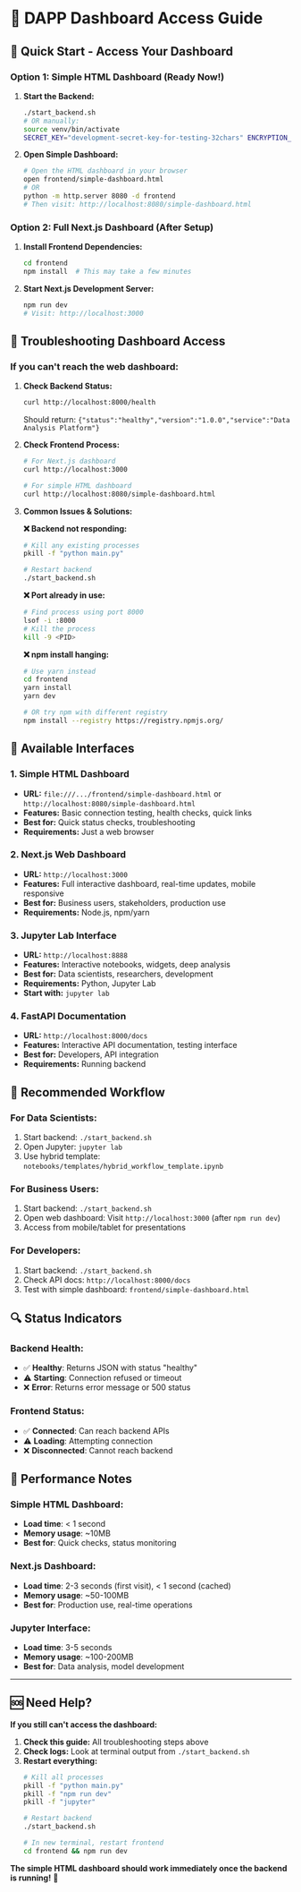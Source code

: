 # 🎯 DAPP Dashboard Access Guide

## 🚀 Quick Start - Access Your Dashboard

### **Option 1: Simple HTML Dashboard (Ready Now!)**

1. **Start the Backend:**
   ```bash
   ./start_backend.sh
   # OR manually:
   source venv/bin/activate
   SECRET_KEY="development-secret-key-for-testing-32chars" ENCRYPTION_KEY="development-encryption-key-32chars" python main.py
   ```

2. **Open Simple Dashboard:**
   ```bash
   # Open the HTML dashboard in your browser
   open frontend/simple-dashboard.html
   # OR
   python -m http.server 8080 -d frontend
   # Then visit: http://localhost:8080/simple-dashboard.html
   ```

### **Option 2: Full Next.js Dashboard (After Setup)**

1. **Install Frontend Dependencies:**
   ```bash
   cd frontend
   npm install  # This may take a few minutes
   ```

2. **Start Next.js Development Server:**
   ```bash
   npm run dev
   # Visit: http://localhost:3000
   ```

## 🔧 Troubleshooting Dashboard Access

### **If you can't reach the web dashboard:**

1. **Check Backend Status:**
   ```bash
   curl http://localhost:8000/health
   ```
   Should return: `{"status":"healthy","version":"1.0.0","service":"Data Analysis Platform"}`

2. **Check Frontend Process:**
   ```bash
   # For Next.js dashboard
   curl http://localhost:3000
   
   # For simple HTML dashboard
   curl http://localhost:8080/simple-dashboard.html
   ```

3. **Common Issues & Solutions:**

   **❌ Backend not responding:**
   ```bash
   # Kill any existing processes
   pkill -f "python main.py"
   
   # Restart backend
   ./start_backend.sh
   ```

   **❌ Port already in use:**
   ```bash
   # Find process using port 8000
   lsof -i :8000
   # Kill the process
   kill -9 <PID>
   ```

   **❌ npm install hanging:**
   ```bash
   # Use yarn instead
   cd frontend
   yarn install
   yarn dev
   
   # OR try npm with different registry
   npm install --registry https://registry.npmjs.org/
   ```

## 📱 Available Interfaces

### **1. Simple HTML Dashboard**
- **URL:** `file:///.../frontend/simple-dashboard.html` or `http://localhost:8080/simple-dashboard.html`
- **Features:** Basic connection testing, health checks, quick links
- **Best for:** Quick status checks, troubleshooting
- **Requirements:** Just a web browser

### **2. Next.js Web Dashboard**
- **URL:** `http://localhost:3000`
- **Features:** Full interactive dashboard, real-time updates, mobile responsive
- **Best for:** Business users, stakeholders, production use
- **Requirements:** Node.js, npm/yarn

### **3. Jupyter Lab Interface**
- **URL:** `http://localhost:8888`
- **Features:** Interactive notebooks, widgets, deep analysis
- **Best for:** Data scientists, researchers, development
- **Requirements:** Python, Jupyter Lab
- **Start with:** `jupyter lab`

### **4. FastAPI Documentation**
- **URL:** `http://localhost:8000/docs`
- **Features:** Interactive API documentation, testing interface
- **Best for:** Developers, API integration
- **Requirements:** Running backend

## 🎯 Recommended Workflow

### **For Data Scientists:**
1. Start backend: `./start_backend.sh`
2. Open Jupyter: `jupyter lab`
3. Use hybrid template: `notebooks/templates/hybrid_workflow_template.ipynb`

### **For Business Users:**
1. Start backend: `./start_backend.sh`
2. Open web dashboard: Visit `http://localhost:3000` (after `npm run dev`)
3. Access from mobile/tablet for presentations

### **For Developers:**
1. Start backend: `./start_backend.sh`
2. Check API docs: `http://localhost:8000/docs`
3. Test with simple dashboard: `frontend/simple-dashboard.html`

## 🔍 Status Indicators

### **Backend Health:**
- ✅ **Healthy**: Returns JSON with status "healthy"
- ⚠️ **Starting**: Connection refused or timeout
- ❌ **Error**: Returns error message or 500 status

### **Frontend Status:**
- ✅ **Connected**: Can reach backend APIs
- ⚠️ **Loading**: Attempting connection
- ❌ **Disconnected**: Cannot reach backend

## 🚀 Performance Notes

### **Simple HTML Dashboard:**
- **Load time**: < 1 second
- **Memory usage**: ~10MB
- **Best for**: Quick checks, status monitoring

### **Next.js Dashboard:**
- **Load time**: 2-3 seconds (first visit), < 1 second (cached)
- **Memory usage**: ~50-100MB
- **Best for**: Production use, real-time operations

### **Jupyter Interface:**
- **Load time**: 3-5 seconds
- **Memory usage**: ~100-200MB
- **Best for**: Data analysis, model development

---

## 🆘 Need Help?

**If you still can't access the dashboard:**

1. **Check this guide:** All troubleshooting steps above
2. **Check logs:** Look at terminal output from `./start_backend.sh`
3. **Restart everything:**
   ```bash
   # Kill all processes
   pkill -f "python main.py"
   pkill -f "npm run dev"
   pkill -f "jupyter"
   
   # Restart backend
   ./start_backend.sh
   
   # In new terminal, restart frontend
   cd frontend && npm run dev
   ```

**The simple HTML dashboard should work immediately once the backend is running!** 🎉